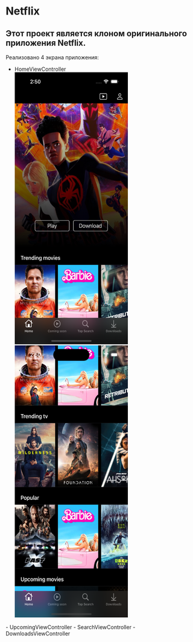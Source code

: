# Netflix

## Этот проект является клоном оригинального приложения Netflix.

Реализовано 4 экрана приложения:
- HomeViewController
  <div>
  <img src="https://github.com/zabashtina/Netflix/blob/main/Netflix/Screenshots/HomeViewController1.png" width="300" height="720"/>&nbsp;
  <img src="https://github.com/zabashtina/Netflix/blob/main/Netflix/Screenshots/HomeViewController2.png" width="300" height="720"/>&nbsp;
</div>
- UpcomingViewController
- SearchViewController
- DownloadsViewController
